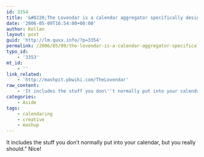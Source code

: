 ```yaml
---
id: 3354
title: '&#8220;The Lovendar is a calendar aggregator specifically designed for families.'
date: '2006-05-09T16:54:00+00:00'
author: Kellan
layout: post
guid: 'http://lm.quxx.info/?p=3354'
permalink: /2006/05/09/the-lovendar-is-a-calendar-aggregator-specifically-designed-for-families/
typo_id:
    - '3353'
mt_id:
    - ''
link_related:
    - 'http://mashpit.pbwiki.com/TheLovendar'
raw_content:
    - 'It includes the stuff you don\''t normally put into your calendar, but you really should.\"  Nice!'
categories:
    - Aside
tags:
    - calendaring
    - creative
    - mashup
---
```


It includes the stuff you don’t normally put into your calendar, but you really should.” Nice!